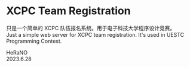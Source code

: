 # XCPC Team Registration

只是一个简单的 XCPC 队伍报名系统。用于电子科技大学程序设计竞赛。  
Just a simple web server for XCPC team registration. It's used in UESTC Programming Contest.

HeRaNO  
2023.6.28
